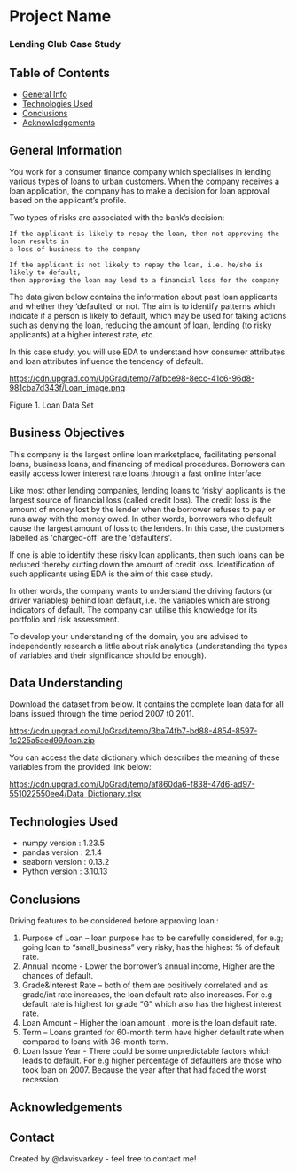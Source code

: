 # Project Name
### Lending Club Case Study


## Table of Contents
* [General Info](#general-information)
* [Technologies Used](#technologies-used)
* [Conclusions](#conclusions)
* [Acknowledgements](#acknowledgements)

<!-- You can include any other section that is pertinent to your problem -->

## General Information
You work for a consumer finance company which specialises in lending various types of loans to urban customers. When the company receives a loan application, the company has to make a decision for loan approval based on the applicant’s profile.

Two types of risks are associated with the bank’s decision:

    If the applicant is likely to repay the loan, then not approving the loan results in
    a loss of business to the company

    If the applicant is not likely to repay the loan, i.e. he/she is likely to default,
    then approving the loan may lead to a financial loss for the company

 

The data given below contains the information about past loan applicants and whether they ‘defaulted’ or not. The aim is to identify patterns which indicate if a person is likely to default, which may be used for taking actions such as denying the loan, reducing the amount of loan, lending (to risky applicants) at a higher interest rate, etc.

In this case study, you will use EDA to understand how consumer attributes and loan attributes influence the tendency of default.

https://cdn.upgrad.com/UpGrad/temp/7afbce98-8ecc-41c6-96d8-981cba7d343f/Loan_image.png

Figure 1. Loan Data Set

## Business Objectives

This company is the largest online loan marketplace, facilitating personal loans, business loans, and financing of medical procedures. Borrowers can easily access lower interest rate loans through a fast online interface. 

 

Like most other lending companies, lending loans to ‘risky’ applicants is the largest source of financial loss (called credit loss). The credit loss is the amount of money lost by the lender when the borrower refuses to pay or runs away with the money owed. In other words, borrowers who default cause the largest amount of loss to the lenders. In this case, the customers labelled as 'charged-off' are the 'defaulters'. 

 

If one is able to identify these risky loan applicants, then such loans can be reduced thereby cutting down the amount of credit loss. Identification of such applicants using EDA is the aim of this case study.

 

In other words, the company wants to understand the driving factors (or driver variables) behind loan default, i.e. the variables which are strong indicators of default.  The company can utilise this knowledge for its portfolio and risk assessment. 


To develop your understanding of the domain, you are advised to independently research a little about risk analytics (understanding the types of variables and their significance should be enough).

## Data Understanding
 

Download the dataset from below. It contains the complete loan data for all loans issued through the time period 2007 t0 2011.

https://cdn.upgrad.com/UpGrad/temp/3ba74fb7-bd88-4854-8597-1c225a5aed99/loan.zip

You can access the data dictionary which describes the meaning of these variables from the provided link below:

https://cdn.upgrad.com/UpGrad/temp/af860da6-f838-47d6-ad97-551022550ee4/Data_Dictionary.xlsx

<!-- You don't have to answer all the questions - just the ones relevant to your project. -->

## Technologies Used
- numpy version	: 1.23.5
- pandas version	: 2.1.4
- seaborn version	: 0.13.2
- Python version	: 3.10.13

<!-- As the libraries versions keep on changing, it is recommended to mention the version of library used in this project -->

## Conclusions

Driving features to be considered before approving loan :

1. Purpose of Loan – loan purpose has to be carefully considered, for e.g; going loan to “small_business” very risky, has the highest % of default  rate.
2. Annual Income - Lower the borrower’s annual income, Higher are the chances of  default.
3. Grade&Interest Rate – both of them are  positively correlated and as grade/int rate increases,  the loan default rate also increases. For e.g default rate is highest for grade “G” which also has the highest interest rate.
4. Loan Amount – Higher the loan amount , more is the loan default rate.
5. Term – Loans granted for 60-month term have higher default rate when compared  to loans with 36-month term.
6. Loan Issue Year - There could be some unpredictable factors which leads to default. For e.g higher percentage of defaulters are those who took loan on 2007. Because the year after that had faced the worst recession.

<!-- You don't have to answer all the questions - just the ones relevant to your project. -->


## Acknowledgements


## Contact
Created by @davisvarkey - feel free to contact me!


<!-- Optional -->
<!-- ## License -->
<!-- This project is open source and available under the [... License](). -->

<!-- You don't have to include all sections - just the one's relevant to your project -->